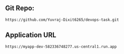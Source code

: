 ## Git Repo:
`https://github.com/Yuvraj-Dixit6265/devops-task.git`

## Application URL
`https://myapp-dev-582336748277.us-central1.run.app`